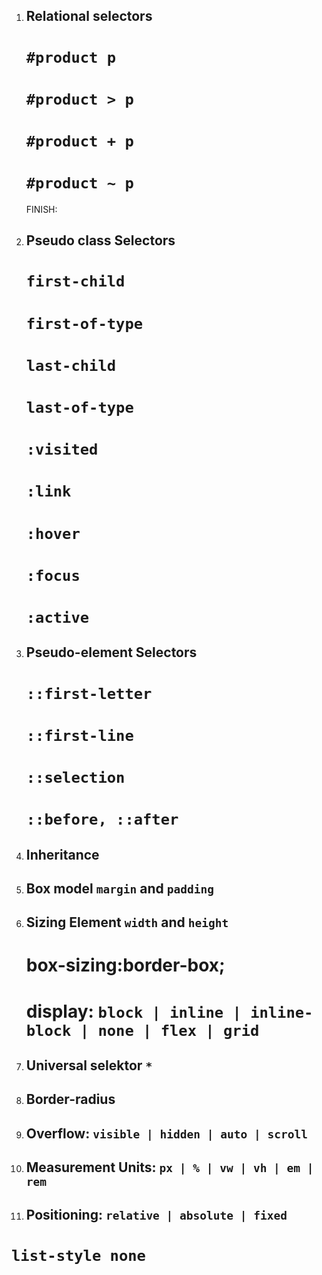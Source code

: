 1.  ## Relational selectors

    # `#product p` <!--todo: product id lik element ichidagi barcha p elementlariga tasir qiladi-->

    # `#product > p` <!--todo: product id lik element ichidagi tog'ridan-to'g'ri bolasi bo'lgan p elementlariga tasir qiladi-->

    # `#product + p` <!--todo: product id lik elementdan keyin kelgan p elementiga tasir qiladi.Element bilan p o'rtasida boshqa element bo'lsa tasir qilmaydi-->

    # `#product ~ p` <!--todo: product id lik elementdan keyin kelgan p elementlariga tasir qiladi-->

    FINISH:

2.  ## Pseudo class Selectors

    # `first-child` <!-- todo: tag turidan qatiy nazar birinchi elementni oladi -->

    # `first-of-type` <!-- todo: harxil turdagi tag larning birinchisini oladi -->

    # `last-child` <!-- todo: tag turidan qatiy nazar oxirgisini oladi -->

    # `last-of-type` <!-- todo: harxil turdagi tag larning oxirgisini oladi -->

    # `:visited` <!-- todo: kirilgan linklarga style berish uchun -->

    # `:link` <!-- todo: kirilmagan linklarga style berish uchun -->

    # `:hover` <!-- todo: sichqonchani link ustiga etganda style berish uchun -->

    # `:focus` <!-- todo: tab bilan bosilganda style berish uchun -->

    # `:active` <!--todo:: :active CSS psevdo-sinfi foydalanuvchi tomonidan faollashtirilayotgan elementni (masalan, tugma) ifodalaydi. Sichqonchadan foydalanganda "faollashtirish" odatda foydalanuvchi sichqonchaning asosiy tugmachasini bosganida boshlanadi. -->

3.  ## Pseudo-element Selectors

    # `::first-letter` <!-- todo: ::first-letter CSS psevdoelementi blok-darajali elementning birinchi qatorining birinchi harfiga uslublarni qo'llaydi, lekin faqat boshqa kontent (masalan, tasvirlar yoki qator jadvallar) bo'lmasa. -->

    # `::first-line` <!-- todo: birinchi qatorga style berish uchun-->

    # `::selection` <!--todo: ::selection CSS psevdo-elementi hujjatning foydalanuvchi tomonidan ta'kidlangan qismiga uslublarni qo'llaydi (masalan, matn bo'ylab sichqonchani bosish va sudrab borish). -->

    # `::before, ::after`

4.  ## Inheritance

5.  ## Box model `margin` and `padding`

6.  ## Sizing Element `width` and `height`

    # box-sizing:border-box;

    # display: `block | inline | inline-block | none | flex | grid`

7.  ## Universal selektor `*`

8.  ## Border-radius

9.  ## Overflow: `visible | hidden | auto | scroll`

10. ## Measurement Units: `px | % | vw | vh | em | rem`

11. ## Positioning: `relative | absolute | fixed`
<!--# Eslatmalar -->

# `list-style none`
